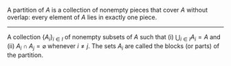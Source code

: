 
A partition of $A$ is a collection of nonempty pieces that cover $A$ without overlap: every element of $A$ lies in exactly one piece.

---

A collection $\left\{A_i\right\}_{i \in I}$ of nonempty subsets of $A$ such that (i) $\bigcup_{i \in I} A_i=A$ and (ii) $A_i \cap A_j=\varnothing$ whenever $i \neq j$. The sets $A_i$ are called the blocks (or parts) of the partition.


